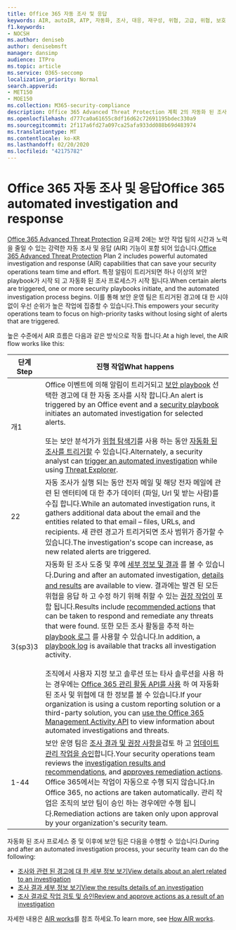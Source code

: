 ```yaml
---
title: Office 365 자동 조사 및 응답
keywords: AIR, autoIR, ATP, 자동화, 조사, 대응, 재구성, 위협, 고급, 위협, 보호
f1.keywords:
- NOCSH
ms.author: deniseb
author: denisebmsft
manager: dansimp
audience: ITPro
ms.topic: article
ms.service: O365-seccomp
localization_priority: Normal
search.appverid:
- MET150
- MOE150
ms.collection: M365-security-compliance
description: Office 365 Advanced Threat Protection 계획 2의 자동화 된 조사 및 응답 기능 사용을 시작 하세요.
ms.openlocfilehash: d777ca0a61655c8df16d62c72691195bdec330a9
ms.sourcegitcommit: 2f117a6fd27a097ca25afa933dd088b69d483974
ms.translationtype: MT
ms.contentlocale: ko-KR
ms.lasthandoff: 02/20/2020
ms.locfileid: "42175782"
---
```

# <a name="office-365-automated-investigation-and-response"></a><span data-ttu-id="09f3d-104">Office 365 자동 조사 및 응답</span><span class="sxs-lookup"><span data-stu-id="09f3d-104">Office 365 automated investigation and response</span></span>

<span data-ttu-id="09f3d-105">[Office 365 Advanced Threat Protection](office-365-atp.md) 요금제 2에는 보안 작업 팀의 시간과 노력을 줄일 수 있는 강력한 자동 조사 및 응답 (AIR) 기능이 포함 되어 있습니다.</span><span class="sxs-lookup"><span data-stu-id="09f3d-105">[Office 365 Advanced Threat Protection](office-365-atp.md) Plan 2 includes powerful automated investigation and response (AIR) capabilities that can save your security operations team time and effort.</span></span> <span data-ttu-id="09f3d-106">특정 알림이 트리거되면 하나 이상의 보안 playbook가 시작 되 고 자동화 된 조사 프로세스가 시작 됩니다.</span><span class="sxs-lookup"><span data-stu-id="09f3d-106">When certain alerts are triggered, one or more security playbooks initiate, and the automated investigation process begins.</span></span> <span data-ttu-id="09f3d-107">이를 통해 보안 운영 팀은 트리거된 경고에 대 한 시야 없이 우선 순위가 높은 작업에 집중할 수 있습니다.</span><span class="sxs-lookup"><span data-stu-id="09f3d-107">This empowers your security operations team to focus on high-priority tasks without losing sight of alerts that are triggered.</span></span> 

<span data-ttu-id="09f3d-108">높은 수준에서 AIR 흐름은 다음과 같은 방식으로 작동 합니다.</span><span class="sxs-lookup"><span data-stu-id="09f3d-108">At a high level, the AIR flow works like this:</span></span>

|<span data-ttu-id="09f3d-109">단계</span><span class="sxs-lookup"><span data-stu-id="09f3d-109">Step</span></span>  |<span data-ttu-id="09f3d-110">진행 작업</span><span class="sxs-lookup"><span data-stu-id="09f3d-110">What happens</span></span>  |
|---------|---------|
|<span data-ttu-id="09f3d-111">개</span><span class="sxs-lookup"><span data-stu-id="09f3d-111">1</span></span>     |<span data-ttu-id="09f3d-112">Office 이벤트에 의해 알림이 트리거되고 [보안 playbook](automated-investigation-response-office.md#security-playbooks) 선택한 경고에 대 한 자동 조사를 시작 합니다.</span><span class="sxs-lookup"><span data-stu-id="09f3d-112">An alert is triggered by an Office event and a [security playbook](automated-investigation-response-office.md#security-playbooks) initiates an automated investigation for selected alerts.</span></span> <br/><br/><span data-ttu-id="09f3d-113">또는 보안 분석가가 [위협 탐색기](threat-explorer.md)를 사용 하는 동안 [자동화 된 조사를 트리거할](automated-investigation-response-office.md#example-a-security-administrator-triggers-an-investigation-from-threat-explorer) 수 있습니다.</span><span class="sxs-lookup"><span data-stu-id="09f3d-113">Alternately, a security analyst can [trigger an automated investigation](automated-investigation-response-office.md#example-a-security-administrator-triggers-an-investigation-from-threat-explorer) while using [Threat Explorer](threat-explorer.md).</span></span>        |
|<span data-ttu-id="09f3d-114">2</span><span class="sxs-lookup"><span data-stu-id="09f3d-114">2</span></span>     |<span data-ttu-id="09f3d-115">자동 조사가 실행 되는 동안 전자 메일 및 해당 전자 메일에 관련 된 엔터티에 대 한 추가 데이터 (파일, Url 및 받는 사람)를 수집 합니다.</span><span class="sxs-lookup"><span data-stu-id="09f3d-115">While an automated investigation runs, it gathers additional data about the email and the entities related to that email – files, URLs, and recipients.</span></span>  <span data-ttu-id="09f3d-116">새 관련 경고가 트리거되면 조사 범위가 증가할 수 있습니다.</span><span class="sxs-lookup"><span data-stu-id="09f3d-116">The investigation's scope can increase, as new related alerts are triggered.</span></span>         |
|<span data-ttu-id="09f3d-117">3(sp3)</span><span class="sxs-lookup"><span data-stu-id="09f3d-117">3</span></span>     |<span data-ttu-id="09f3d-118">자동화 된 조사 도중 및 후에 [세부 정보 및 결과](air-view-investigation-results.md) 를 볼 수 있습니다.</span><span class="sxs-lookup"><span data-stu-id="09f3d-118">During and after an automated investigation, [details and results](air-view-investigation-results.md) are available to view.</span></span> <span data-ttu-id="09f3d-119">결과에는 발견 된 모든 위협을 응답 하 고 수정 하기 위해 취할 수 있는 [권장 작업이](air-remediation-actions.md) 포함 됩니다.</span><span class="sxs-lookup"><span data-stu-id="09f3d-119">Results include [recommended actions](air-remediation-actions.md) that can be taken to respond and remediate any threats that were found.</span></span> <span data-ttu-id="09f3d-120">또한 모든 조사 활동을 추적 하는 [playbook 로그](air-view-investigation-results.md#playbook-log) 를 사용할 수 있습니다.</span><span class="sxs-lookup"><span data-stu-id="09f3d-120">In addition, a [playbook log](air-view-investigation-results.md#playbook-log) is available that tracks all investigation activity.</span></span><br/><br/><span data-ttu-id="09f3d-121">조직에서 사용자 지정 보고 솔루션 또는 타사 솔루션을 사용 하는 경우에는 [Office 365 관리 활동 API를 사용](air-custom-reporting.md) 하 여 자동화 된 조사 및 위협에 대 한 정보를 볼 수 있습니다.</span><span class="sxs-lookup"><span data-stu-id="09f3d-121">If your organization is using a custom reporting solution or a third-party solution, you can [use the Office 365 Management Activity API](air-custom-reporting.md) to view information about automated investigations and threats.</span></span>         |
|<span data-ttu-id="09f3d-122">1-4</span><span class="sxs-lookup"><span data-stu-id="09f3d-122">4</span></span>     |<span data-ttu-id="09f3d-123">보안 운영 팀은 [조사 결과 및 권장 사항을](air-view-investigation-results.md)검토 하 고 [업데이트 관리 작업을 승인](air-remediation-actions.md#approve-or-reject-pending-actions)합니다.</span><span class="sxs-lookup"><span data-stu-id="09f3d-123">Your security operations team reviews the [investigation results and recommendations](air-view-investigation-results.md), and [approves remediation actions](air-remediation-actions.md#approve-or-reject-pending-actions).</span></span> <span data-ttu-id="09f3d-124">Office 365에서는 작업이 자동으로 수행 되지 않습니다.</span><span class="sxs-lookup"><span data-stu-id="09f3d-124">In Office 365, no actions are taken automatically.</span></span> <span data-ttu-id="09f3d-125">관리 작업은 조직의 보안 팀이 승인 하는 경우에만 수행 됩니다.</span><span class="sxs-lookup"><span data-stu-id="09f3d-125">Remediation actions are taken only upon approval by your organization's security team.</span></span>         |

<span data-ttu-id="09f3d-126">자동화 된 조사 프로세스 중 및 이후에 보안 팀은 다음을 수행할 수 있습니다.</span><span class="sxs-lookup"><span data-stu-id="09f3d-126">During and after an automated investigation process, your security team can do the following:</span></span>

- [<span data-ttu-id="09f3d-127">조사와 관련 된 경고에 대 한 세부 정보 보기</span><span class="sxs-lookup"><span data-stu-id="09f3d-127">View details about an alert related to an investigation</span></span>](air-view-investigation-results.md#view-details-about-an-alert-related-to-an-investigation)
- [<span data-ttu-id="09f3d-128">조사 결과 세부 정보 보기</span><span class="sxs-lookup"><span data-stu-id="09f3d-128">View the results details of an investigation</span></span>](air-view-investigation-results.md#view-details-of-an-investigation)
- [<span data-ttu-id="09f3d-129">조사 결과로 작업 검토 및 승인</span><span class="sxs-lookup"><span data-stu-id="09f3d-129">Review and approve actions as a result of an investigation</span></span>](air-remediation-actions.md#approve-or-reject-pending-actions)

<span data-ttu-id="09f3d-130">자세한 내용은 [AIR works](https://docs.microsoft.com/microsoft-365/security/office-365-security/automated-investigation-response-office)를 참조 하세요.</span><span class="sxs-lookup"><span data-stu-id="09f3d-130">To learn more, see [How AIR works](https://docs.microsoft.com/microsoft-365/security/office-365-security/automated-investigation-response-office).</span></span>